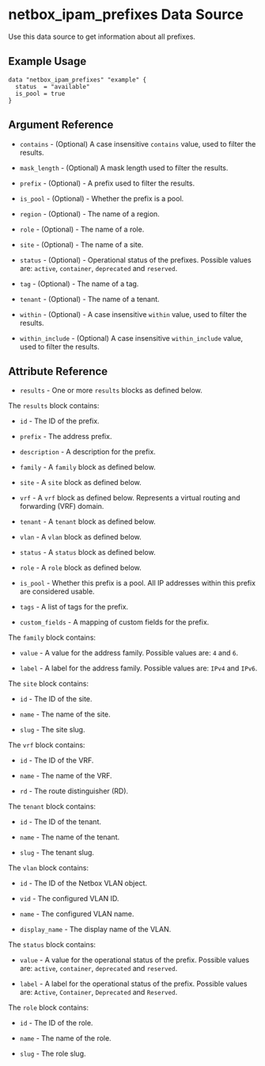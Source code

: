 # netbox_ipam_prefixes Data Source

Use this data source to get information about all prefixes.

## Example Usage

```hcl
data "netbox_ipam_prefixes" "example" {
  status  = "available"
  is_pool = true
}
```

## Argument Reference

* `contains` - (Optional) A case insensitive `contains` value, used to filter the results.

* `mask_length` - (Optional) A mask length used to filter the results.

* `prefix` - (Optional) - A prefix used to filter the results.

* `is_pool` - (Optional) - Whether the prefix is a pool.

* `region` - (Optional) - The name of a region.

* `role` - (Optional) - The name of a role.

* `site` - (Optional) - The name of a site.

* `status` - (Optional) - Operational status of the prefixes. Possible values are: `active`, `container`, `deprecated` and `reserved`.

* `tag` - (Optional) - The name of a tag.

* `tenant` - (Optional) - The name of a tenant.

* `within` - (Optional) - A case insensitive `within` value, used to filter the results.

* `within_include` - (Optional) A case insensitive `within_include` value, used to filter the results.

## Attribute Reference

* `results` - One or more `results` blocks as defined below.

The `results` block contains:

* `id` - The ID of the prefix.

* `prefix` - The address prefix.

* `description` - A description for the prefix.

* `family` - A `family` block as defined below.

* `site` - A `site` block as defined below.

* `vrf` - A `vrf` block as defined below. Represents a virtual routing and forwarding (VRF) domain.

* `tenant` - A `tenant` block as defined below.

* `vlan` - A `vlan` block as defined below.

* `status` - A `status` block as defined below.

* `role` - A `role` block as defined below.

* `is_pool` - Whether this prefix is a pool. All IP addresses within this prefix are considered usable.

* `tags` - A list of tags for the prefix.

* `custom_fields` - A mapping of custom fields for the prefix.

The `family` block contains:

* `value` - A value for the address family. Possible values are: `4` and `6`.

* `label` - A label for the address family. Possible values are: `IPv4` and `IPv6`.

The `site` block contains:

* `id` - The ID of the site.

* `name` - The name of the site.

* `slug` - The site slug.

The `vrf` block contains:

* `id` - The ID of the VRF.

* `name` - The name of the VRF.

* `rd` - The route distinguisher (RD).

The `tenant` block contains:

* `id` - The ID of the tenant.

* `name` - The name of the tenant.

* `slug` - The tenant slug.

The `vlan` block contains:

* `id` - The ID of the Netbox VLAN object.

* `vid` - The configured VLAN ID.

* `name` - The configured VLAN name.

* `display_name` - The display name of the VLAN.

The `status` block contains:

* `value` - A value for the operational status of the prefix. Possible values are: `active`, `container`, `deprecated` and `reserved`.

* `label` - A label for the operational status of the prefix. Possible values are: `Active`, `Container`, `Deprecated` and `Reserved`.

The `role` block contains:

* `id` - The ID of the role.

* `name` - The name of the role.

* `slug` - The role slug.
